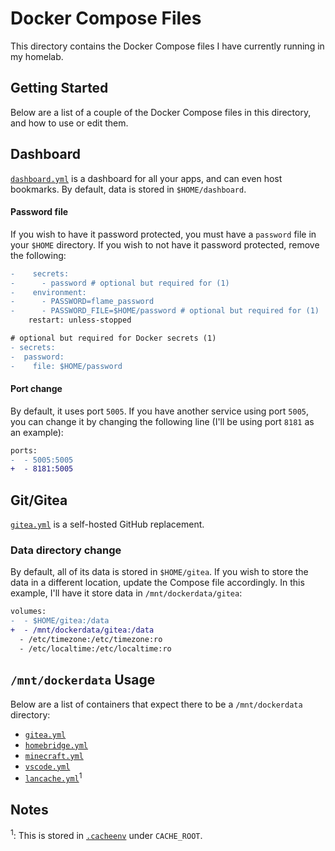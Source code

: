 # Docker Compose Files

This directory contains the Docker Compose files I have currently running in my homelab.

## Getting Started

Below are a list of a couple of the Docker Compose files in this directory, and how to use or edit them.

## Dashboard
[`dashboard.yml`](dashboard.yml) is a dashboard for all your apps, and can even host bookmarks. By default, data is stored in `$HOME/dashboard`.

#### Password file
If you wish to have it password protected, you must have a `password` file in your `$HOME` directory. If you wish to not have it password protected, remove the following:
```diff
-    secrets:
-      - password # optional but required for (1)
-    environment:
-      - PASSWORD=flame_password
-      - PASSWORD_FILE=$HOME/password # optional but required for (1)
    restart: unless-stopped

# optional but required for Docker secrets (1)
- secrets:
-  password:
-    file: $HOME/password

```
#### Port change
By default, it uses port `5005`. If you have another service using port `5005`, you can change it by changing the following line (I'll be using port `8181` as an example):
```diff
ports:
-  - 5005:5005
+  - 8181:5005
```

## Git/Gitea
[`gitea.yml`](gitea.yml) is a self-hosted GitHub replacement.

### Data directory change
By default, all of its data is stored in `$HOME/gitea`. If you wish to store the data in a different location, update the Compose file accordingly. In this example, I'll have it store data in `/mnt/dockerdata/gitea`:
```diff
volumes:
-  - $HOME/gitea:/data
+  - /mnt/dockerdata/gitea:/data
  - /etc/timezone:/etc/timezone:ro
  - /etc/localtime:/etc/localtime:ro
```

## `/mnt/dockerdata` Usage
Below are a list of containers that expect there to be a `/mnt/dockerdata` directory:
- [`gitea.yml`](gitea.yml)
- [`homebridge.yml`](homebridge.yml)
- [`minecraft.yml`](minecraft.yml)
- [`vscode.yml`](vscode.yml)
- [`lancache.yml`](lancache.yml)<sup>1</sup>

## Notes
<sup>1</sup>: This is stored in [`.cacheenv`](.cacheenv) under `CACHE_ROOT`.
